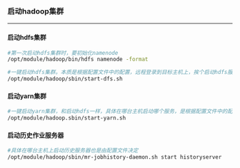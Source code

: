 ### 启动hadoop集群

***

#### 启动hdfs集群

``` bash
#第一次启动hdfs集群时，要初始化namenode
/opt/module/hadoop/bin/hdfs namenode -format

#一键启动hdfs集群。本质是根据配置文件中的配置，远程登录到目标主机上，挨个启动hdfs服务
/opt/module/hadoop/sbin/start-dfs.sh
```



#### 启动yarn集群

``` bash
#一键启动yarn集群，和启动hdfs一样，具体在哪台主机启动哪个服务，是根据配置文件中的配置
/opt/module/hadoop.sbin/start-yarn.sh
```



#### 启动历史作业服务器

``` bash
#具体在哪台主机上启动历史服务器也是由配置文件决定
/opt/module/hadoop/sbin/mr-jobhistory-daemon.sh start historyserver
```

